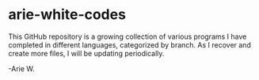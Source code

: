# arie-white-codes

This GitHub repository is a growing collection of various programs I have completed in different languages, categorized by branch. As I recover and create more files, I will be updating periodically.

-Arie W.
